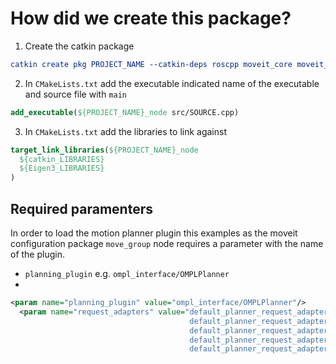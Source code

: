 
# How did we create this package?

1. Create the catkin package
```CMake
catkin create pkg PROJECT_NAME --catkin-deps roscpp moveit_core moveit_ros_planning_interface --system-deps Eigen3
```

2. In `CMakeLists.txt` add the executable indicated name of the executable and source file with `main`
```CMake
add_executable(${PROJECT_NAME}_node src/SOURCE.cpp)
```
3. In `CMakeLists.txt` add the libraries to link against
```CMake
target_link_libraries(${PROJECT_NAME}_node
  ${catkin_LIBRARIES}
  ${Eigen3_LIBRARIES}
)
```
## Required paramenters

In order to load the motion planner plugin this examples as the moveit configuration package `move_group` node requires a parameter with the name of the plugin.
- `planning_plugin`  e.g. `ompl_interface/OMPLPlanner`
-
```XML
<param name="planning_plugin" value="ompl_interface/OMPLPlanner"/>
  <param name="request_adapters" value="default_planner_request_adapters/AddTimeParameterization
                                        default_planner_request_adapters/FixWorkspaceBounds
                                        default_planner_request_adapters/FixStartStateBounds
                                        default_planner_request_adapters/FixStartStateCollision
                                        default_planner_request_adapters/FixStartStatePathConstraints" />
```
